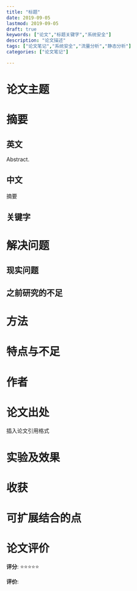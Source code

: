 ```yaml
---
title: "标题"
date: 2019-09-05
lastmod: 2019-09-05
draft: true
keywords: ["论文","标题关键字","系统安全"]
description: "论文描述"
tags: ["论文笔记","系统安全","流量分析","静态分析"]
categories: ["论文笔记"]

---
```


# 论文主题

# 摘要
## 英文 
Abstract. 
## 中文
摘要 
## 关键字

# 解决问题
## 现实问题
## 之前研究的不足
# 方法

# 特点与不足

# 作者

# 论文出处
插入论文引用格式 

# 实验及效果
# 收获
# 可扩展结合的点
# 论文评价
**评分**: ⭐⭐⭐⭐⭐

**评价**:

